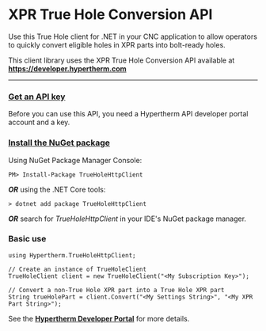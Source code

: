 # XPR True Hole Conversion API

Use this True Hole client for .NET in your CNC application to allow operators to quickly convert eligible holes in XPR parts into bolt-ready holes.

This client library uses the XPR True Hole Conversion API available at **https://developer.hypertherm.com** 

-------------

### [Get an API key](https://developer.hypertherm.com/get-api-key)
Before you can use this API, you need a Hypertherm API developer portal account and a key.


### [Install the NuGet package](https://www.nuget.org/packages/TrueHoleHttpClient/)
Using NuGet Package Manager Console:
```
PM> Install-Package TrueHoleHttpClient
```

_**OR**_ using the .NET Core tools:
```
> dotnet add package TrueHoleHttpClient
```

_**OR**_ search for *TrueHoleHttpClient* in your IDE's NuGet package manager.


### Basic use
```
using Hypertherm.TrueHoleHttpClient;

// Create an instance of TrueHoleClient
TrueHoleClient client = new TrueHoleClient("<My Subscription Key>");

// Convert a non-True Hole XPR part into a True Hole XPR part
String trueHolePart = client.Convert("<My Settings String>", "<My XPR Part String>");
```

See the **[Hypertherm Developer Portal](https://developer.hypertherm.com)** for more details.



